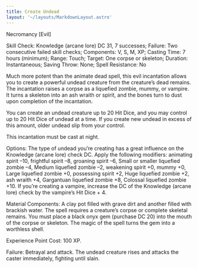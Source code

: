 ```yaml
---
title: Create Undead
layout: '~/layouts/MarkdownLayout.astro'
---
```

Necromancy [Evil]

Skill Check: Knowledge (arcane lore) DC 31, 7 successes; Failure: Two
consecutive failed skill checks; Components: V, S, M, XP; Casting Time: 7
hours (minimum); Range: Touch; Target: One corpse or skeleton; Duration:
Instantaneous; Saving Throw: None; Spell Resistance: No

Much more potent than the animate dead spell, this evil incantation allows you
to create a powerful undead creature from the creature’s dead remains. The
incantation raises a corpse as a liquefied zombie, mummy, or vampire. It turns
a skeleton into an ash wraith or spirit, and the bones turn to dust upon
completion of the incantation.

You can create an undead creature up to 20 Hit Dice, and you may control up to
20 Hit Dice of undead at a time. If you create new undead in excess of this
amount, older undead slip from your control.

This incantation must be cast at night.

Options: The type of undead you’re creating has a great influence on the
Knowledge (arcane lore) check DC. Apply the following modifiers: animating
spirit –10, frightful spirit –8, groaning spirit –6, Small or smaller
liquefied zombie –4, Medium liquefied zombie –2, weakening spirit +0, mummy
+0, Large liquefied zombie +0, possessing spirit +2, Huge liquefied zombie +2,
ash wraith +4, Gargantuan liquefied zombie +8, Colossal liquefied zombie +10.
If you’re creating a vampire, increase the DC of the Knowledge (arcane lore)
check by the vampire’s Hit Dice + 4.

Material Components: A clay pot filled with grave dirt and another filled with
brackish water. The spell requires a creature’s corpse or complete skeletal
remains. You must place a black onyx gem (purchase DC 20) into the mouth of
the corpse or skeleton. The magic of the spell turns the gem into a worthless
shell.

Experience Point Cost: 100 XP.

Failure: Betrayal and attack. The undead creature rises and attacks the caster
immediately, fighting until slain.


